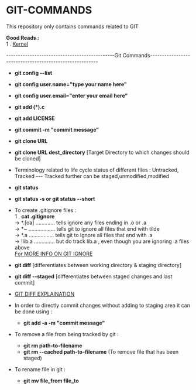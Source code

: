 # GIT-COMMANDS
This repository only contains commands related to GIT

**Good Reads :**<br>
1 . [Kernel](https://mirrors.edge.kernel.org/pub/software/scm/git/docs/gittutorial.html)    

----------------------------------------------Git Commands--------------------------------------------------------
- **git config --list**
- **git config user.name="type your name here"**
- **git config user.email="enter your email here"**
- **git add (*).c**
- **git add LICENSE**
- **git commit -m "commit message"**
- **git clone URL**
- **git clone URL dest_directory** [Target Directory to which changes should be cloned]
- Terminology related to life cycle status of different files : Untracked, Tracked --- Tracked further can be staged,unmodified,modified
- **git status**
- **git status -s or git status --short**
- To create .gitignore files : <br>
    1 . **cat .gitignore**<br>
        -> *.[oa]  ............. tells ignore any files ending in .o or .a<br>
        -> *~ .................. tells git to ignore all files that end with tilde<br>
        -> *.a ................. tells git to ignore all files that end with .a<br>
        -> !lib.a .............. but do track lib.a , even though you are ignoring .a files above<br>
        [For MORE INFO ON GIT IGNORE](https://github.com/github/gitignore)

- **git diff** [differentiates between working directory & staging directory]
- **git diff --staged** [differentiates between staged changes and last commit]
- [GIT DIFF EXPLAINATION](https://stackoverflow.com/questions/3686452/what-are-the-differences-between-these-git-diff-commands/3686507#3686507)
- In order to directly commit changes without adding to staging area it can be done using :
    *   **git add -a -m "commit message"**
- To remove a file from being tracked by git :
    *   **git rm path-to-filename**
    *   **git rm --cached path-to-filename** (To remove file that has been staged) 
- To rename file in git :
    * **git mv file_from file_to**
    
    
